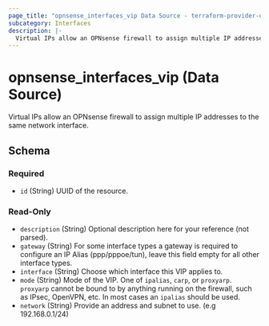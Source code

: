 ```yaml
---
page_title: "opnsense_interfaces_vip Data Source - terraform-provider-opnsense"
subcategory: Interfaces
description: |-
  Virtual IPs allow an OPNsense firewall to assign multiple IP addresses to the same network interface.
---
```


# opnsense_interfaces_vip (Data Source)

Virtual IPs allow an OPNsense firewall to assign multiple IP addresses to the same network interface.

<!-- schema generated by tfplugindocs -->
## Schema

### Required

- `id` (String) UUID of the resource.

### Read-Only

- `description` (String) Optional description here for your reference (not parsed).
- `gateway` (String) For some interface types a gateway is required to configure an IP Alias (ppp/pppoe/tun), leave this field empty for all other interface types.
- `interface` (String) Choose which interface this VIP applies to.
- `mode` (String) Mode of the VIP. One of `ipalias`, `carp`, or `proxyarp`. `proxyarp` cannot be bound to by anything running on the firewall, such as IPsec, OpenVPN, etc. In most cases an `ipalias` should be used.
- `network` (String) Provide an address and subnet to use. (e.g 192.168.0.1/24)

